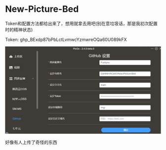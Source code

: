 # New-Picture-Bed

Token和配置方法都给出来了，想用就拿去用吧(别在意垃圾话，那是我初次配置时的精神状态)

Token: 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

![image-20240101121122011](https://raw.githubusercontent.com/DANNHIROAKI/New-Picture-Bed/main/img/image-20240101121122011.png)



好像有人上传了奇怪的东西
